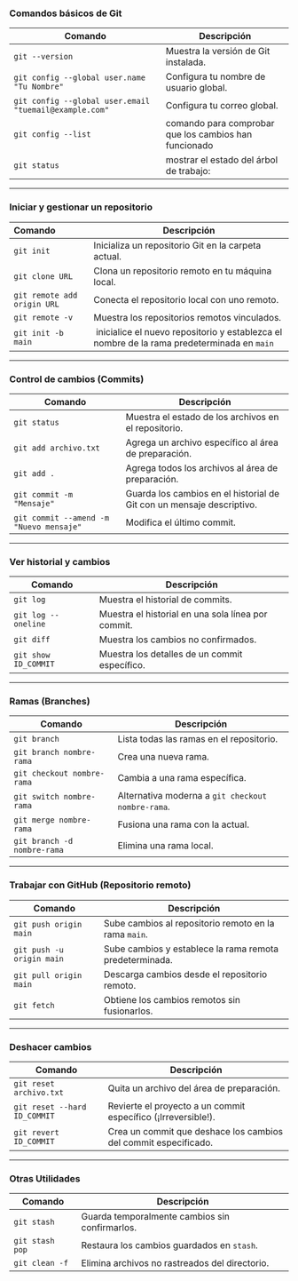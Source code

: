 ### **Comandos básicos de Git**

| **Comando**                                            | **Descripción**                                       |
| ------------------------------------------------------ | ----------------------------------------------------- |
| `git --version`                                        | Muestra la versión de Git instalada.                  |
| `git config --global user.name "Tu Nombre"`            | Configura tu nombre de usuario global.                |
| `git config --global user.email "tuemail@example.com"` | Configura tu correo global.                           |
| `git config --list`                                    | comando para comprobar que los cambios han funcionado |
| `git status`                                           | mostrar el estado del árbol de trabajo:               |
****
### **Iniciar y gestionar un repositorio**

| **Comando**                 | **Descripción**                                                                             |
| :-------------------------- | ------------------------------------------------------------------------------------------- |
| `git init`                  | Inicializa un repositorio Git en la carpeta actual.                                         |
| `git clone URL`             | Clona un repositorio remoto en tu máquina local.                                            |
| `git remote add origin URL` | Conecta el repositorio local con uno remoto.                                                |
| `git remote -v`             | Muestra los repositorios remotos vinculados.                                                |
| `git init -b main`          |  inicialice el nuevo repositorio y establezca el nombre de la rama predeterminada en `main` |
****
### **Control de cambios (Commits)**

|**Comando**|**Descripción**|
|---|---|
|`git status`|Muestra el estado de los archivos en el repositorio.|
|`git add archivo.txt`|Agrega un archivo específico al área de preparación.|
|`git add .`|Agrega todos los archivos al área de preparación.|
|`git commit -m "Mensaje"`|Guarda los cambios en el historial de Git con un mensaje descriptivo.|
|`git commit --amend -m "Nuevo mensaje"`|Modifica el último commit.|
****
### **Ver historial y cambios**

| **Comando**          | **Descripción**                                    |
| -------------------- | -------------------------------------------------- |
| `git log`            | Muestra el historial de commits.                   |
| `git log --oneline`  | Muestra el historial en una sola línea por commit. |
| `git diff`           | Muestra los cambios no confirmados.                |
| `git show ID_COMMIT` | Muestra los detalles de un commit específico.      |
****
### **Ramas (Branches)**

|**Comando**|**Descripción**|
|---|---|
|`git branch`|Lista todas las ramas en el repositorio.|
|`git branch nombre-rama`|Crea una nueva rama.|
|`git checkout nombre-rama`|Cambia a una rama específica.|
|`git switch nombre-rama`|Alternativa moderna a `git checkout nombre-rama`.|
|`git merge nombre-rama`|Fusiona una rama con la actual.|
|`git branch -d nombre-rama`|Elimina una rama local.|
****
### **Trabajar con GitHub (Repositorio remoto)**

|**Comando**|**Descripción**|
|---|---|
|`git push origin main`|Sube cambios al repositorio remoto en la rama `main`.|
|`git push -u origin main`|Sube cambios y establece la rama remota predeterminada.|
|`git pull origin main`|Descarga cambios desde el repositorio remoto.|
|`git fetch`|Obtiene los cambios remotos sin fusionarlos.|
****
### **Deshacer cambios**

|**Comando**|**Descripción**|
|---|---|
|`git reset archivo.txt`|Quita un archivo del área de preparación.|
|`git reset --hard ID_COMMIT`|Revierte el proyecto a un commit específico (¡Irreversible!).|
|`git revert ID_COMMIT`|Crea un commit que deshace los cambios del commit especificado.|
****
### **Otras Utilidades**

|**Comando**|**Descripción**|
|---|---|
|`git stash`|Guarda temporalmente cambios sin confirmarlos.|
|`git stash pop`|Restaura los cambios guardados en `stash`.|
|`git clean -f`|Elimina archivos no rastreados del directorio.|